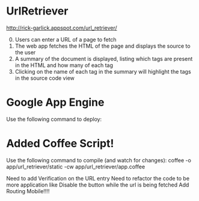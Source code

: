 # UrlRetriever

http://rick-garlick.appspot.com/url_retriever/

0. Users can enter a URL of a page to fetch
0. The web app fetches the HTML of the page and displays the source to the user
0. A summary of the document is displayed, listing which tags are present in the HTML and how many of each tag
0. Clicking on the name of each tag in the summary will highlight the tags in the source code view

# Google App Engine
Use the following command to deploy:


# Added Coffee Script!
Use the following command to compile (and watch for changes):
coffee -o app/url_retriever/static -cw app/url_retriever/app.coffee

Need to add Verification on the URL entry
Need to refactor the code to be more application like
Disable the button while the url is being fetched
Add Routing
Mobile!!!!
